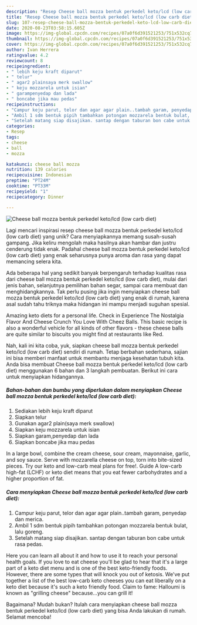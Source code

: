 ```yaml
---
description: "Resep Cheese ball mozza bentuk perkedel keto/lcd (low carb diet), Bikin Ngiler"
title: "Resep Cheese ball mozza bentuk perkedel keto/lcd (low carb diet), Bikin Ngiler"
slug: 107-resep-cheese-ball-mozza-bentuk-perkedel-keto-lcd-low-carb-diet-bikin-ngiler
date: 2020-08-23T03:58:15.605Z
image: https://img-global.cpcdn.com/recipes/07a0f6d391521253/751x532cq70/cheese-ball-mozza-bentuk-perkedel-ketolcd-low-carb-diet-foto-resep-utama.jpg
thumbnail: https://img-global.cpcdn.com/recipes/07a0f6d391521253/751x532cq70/cheese-ball-mozza-bentuk-perkedel-ketolcd-low-carb-diet-foto-resep-utama.jpg
cover: https://img-global.cpcdn.com/recipes/07a0f6d391521253/751x532cq70/cheese-ball-mozza-bentuk-perkedel-ketolcd-low-carb-diet-foto-resep-utama.jpg
author: Ivan Herrera
ratingvalue: 4.2
reviewcount: 8
recipeingredient:
- " lebih keju kraft diparut"
- " telur"
- " agar2 plainsaya merk swallow"
- " keju mozzarela untuk isian"
- " garampenyedap dan lada"
- " boncabe jika mau pedas"
recipeinstructions:
- "Campur keju parut, telor dan agar agar plain..tambah garam, penyedap dan merica."
- "Ambil 1 sdm bentuk pipih tambahkan potongan mozzarela bentuk bulat, lalu goreng."
- "Setelah matang siap disajikan. santap dengan taburan bon cabe untuk rasa pedas."
categories:
- Resep
tags:
- cheese
- ball
- mozza

katakunci: cheese ball mozza 
nutrition: 139 calories
recipecuisine: Indonesian
preptime: "PT24M"
cooktime: "PT33M"
recipeyield: "1"
recipecategory: Dinner

---
```



![Cheese ball mozza bentuk perkedel keto/lcd (low carb diet)](https://img-global.cpcdn.com/recipes/07a0f6d391521253/751x532cq70/cheese-ball-mozza-bentuk-perkedel-ketolcd-low-carb-diet-foto-resep-utama.jpg)

Lagi mencari inspirasi resep cheese ball mozza bentuk perkedel keto/lcd (low carb diet) yang unik? Cara menyiapkannya memang susah-susah gampang. Jika keliru mengolah maka hasilnya akan hambar dan justru cenderung tidak enak. Padahal cheese ball mozza bentuk perkedel keto/lcd (low carb diet) yang enak seharusnya punya aroma dan rasa yang dapat memancing selera kita.

Ada beberapa hal yang sedikit banyak berpengaruh terhadap kualitas rasa dari cheese ball mozza bentuk perkedel keto/lcd (low carb diet), mulai dari jenis bahan, selanjutnya pemilihan bahan segar, sampai cara membuat dan menghidangkannya. Tak perlu pusing jika ingin menyiapkan cheese ball mozza bentuk perkedel keto/lcd (low carb diet) yang enak di rumah, karena asal sudah tahu triknya maka hidangan ini mampu menjadi suguhan spesial.

Amazing keto diets for a personal life. Check in Experience The Nostalgia Flavor And Cheese Crunch You Love With Cheez Balls. This basic recipe is also a wonderful vehicle for all kinds of other flavors - these cheese balls are quite similar to biscuits you might find at restaurants like Red.


Nah, kali ini kita coba, yuk, siapkan cheese ball mozza bentuk perkedel keto/lcd (low carb diet) sendiri di rumah. Tetap berbahan sederhana, sajian ini bisa memberi manfaat untuk membantu menjaga kesehatan tubuh kita. Anda bisa membuat Cheese ball mozza bentuk perkedel keto/lcd (low carb diet) menggunakan 6 bahan dan 3 langkah pembuatan. Berikut ini cara untuk menyiapkan hidangannya.

<!--inarticleads1-->

##### Bahan-bahan dan bumbu yang diperlukan dalam menyiapkan Cheese ball mozza bentuk perkedel keto/lcd (low carb diet):

1. Sediakan  lebih keju kraft diparut
1. Siapkan  telur
1. Gunakan  agar2 plain(saya merk swallow)
1. Siapkan  keju mozzarela untuk isian
1. Siapkan  garam,penyedap dan lada
1. Siapkan  boncabe jika mau pedas


In a large bowl, combine the cream cheese, sour cream, mayonnaise, garlic, and soy sauce. Serve with mozzarella cheese on top, torn into bite-sized pieces. Try our keto and low-carb meal plans for free!. Guide A low-carb high-fat (LCHF) or keto diet means that you eat fewer carbohydrates and a higher proportion of fat. 

<!--inarticleads2-->

##### Cara menyiapkan Cheese ball mozza bentuk perkedel keto/lcd (low carb diet):

1. Campur keju parut, telor dan agar agar plain..tambah garam, penyedap dan merica.
1. Ambil 1 sdm bentuk pipih tambahkan potongan mozzarela bentuk bulat, lalu goreng.
1. Setelah matang siap disajikan. santap dengan taburan bon cabe untuk rasa pedas.


Here you can learn all about it and how to use it to reach your personal health goals. If you love to eat cheese you&#39;ll be glad to hear that it&#39;s a large part of a keto diet menu and is one of the best keto-friendly foods. However, there are some types that will knock you out of ketosis. We&#39;ve put together a list of the best low-carb keto cheeses you can eat liberally on a keto diet because it&#39;s such a keto friendly food. Claim to fame: Halloumi is known as &#34;grilling cheese&#34; because…you can grill it! 

Bagaimana? Mudah bukan? Itulah cara menyiapkan cheese ball mozza bentuk perkedel keto/lcd (low carb diet) yang bisa Anda lakukan di rumah. Selamat mencoba!
